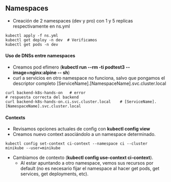 

## Namespaces

* Creación de 2 namespaces (dev y pro) con 1 y 5 replicas respectivamente en ns.yml
```shell
kubectl apply -f ns.yml
kubectl get deploy -n dev  # Verificamos
kubectl get pods -n dev
```

#### Uso de DNSs entre namespaces

* Creamos pod efímero (**kubectl run --rm -ti podtest3 --image=nginx:alpine -- sh**)
* curl a servicios en otro namespace no funciona, salvo que pongamos el descriptor completo [ServiceName].[NamespaceName].svc.cluster.local
```shell
curl backend-k8s-hands-on   # error
# respuesta correcta del backend
curl backend-k8s-hands-on.ci.svc.cluster.local    # [ServiceName].[NamespaceName].svc.cluster.local
```

#### Contexts

* Revisamos opciones actuales de config con **kubectl config view**
* Creamos nuevo context asociándolo a un namespace determinado.
```shell
kubectl config set-context ci-context --namespace ci --cluster minikube --user=minikube
```
* Cambiamos de contexto (**kubectl config use-context ci-context**).
    -  Al estar apuntando a otro namespace, vemos sus recursos por default (no es necesario fijar el namespace al hacer get pods, get services, get deployments, etc).